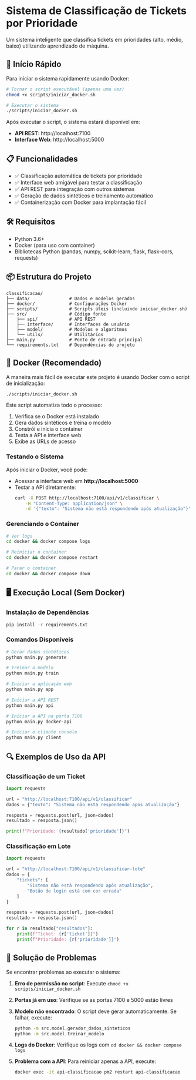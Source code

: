 # Sistema de Classificação de Tickets por Prioridade

Um sistema inteligente que classifica tickets em prioridades (alto, médio, baixo) utilizando aprendizado de máquina.

## 🚀 Início Rápido

Para iniciar o sistema rapidamente usando Docker:

```bash
# Tornar o script executável (apenas uma vez)
chmod +x scripts/iniciar_docker.sh

# Executar o sistema
./scripts/iniciar_docker.sh
```

Após executar o script, o sistema estará disponível em:
- **API REST**: http://localhost:7100
- **Interface Web**: http://localhost:5000

## 📋 Funcionalidades

- ✅ Classificação automática de tickets por prioridade
- ✅ Interface web amigável para testar a classificação
- ✅ API REST para integração com outros sistemas
- ✅ Geração de dados sintéticos e treinamento automático
- ✅ Containerização com Docker para implantação fácil

## 🛠️ Requisitos

- Python 3.6+
- Docker (para uso com container)
- Bibliotecas Python (pandas, numpy, scikit-learn, flask, flask-cors, requests)

## 📦 Estrutura do Projeto

```
classificacao/
├── data/               # Dados e modelos gerados
├── docker/             # Configurações Docker
├── scripts/            # Scripts úteis (incluindo iniciar_docker.sh)
├── src/                # Código fonte
│   ├── api/            # API REST 
│   ├── interface/      # Interfaces de usuário
│   ├── model/          # Modelos e algoritmos
│   └── utils/          # Utilitários
├── main.py             # Ponto de entrada principal
└── requirements.txt    # Dependências do projeto
```

## 🐳 Docker (Recomendado)

A maneira mais fácil de executar este projeto é usando Docker com o script de inicialização:

```bash
./scripts/iniciar_docker.sh
```

Este script automatiza todo o processo:
1. Verifica se o Docker está instalado
2. Gera dados sintéticos e treina o modelo
3. Constrói e inicia o container
4. Testa a API e interface web
5. Exibe as URLs de acesso

### Testando o Sistema

Após iniciar o Docker, você pode:

- Acessar a interface web em **http://localhost:5000**
- Testar a API diretamente:
  ```bash
  curl -X POST http://localhost:7100/api/v1/classificar \
      -H "Content-Type: application/json" \
      -d '{"texto": "Sistema não está respondendo após atualização"}'
  ```

### Gerenciando o Container

```bash
# Ver logs
cd docker && docker compose logs

# Reiniciar o container
cd docker && docker compose restart

# Parar o container
cd docker && docker compose down
```

## 🖥️ Execução Local (Sem Docker)

### Instalação de Dependências

```bash
pip install -r requirements.txt
```

### Comandos Disponíveis

```bash
# Gerar dados sintéticos
python main.py generate

# Treinar o modelo
python main.py train

# Iniciar a aplicação web
python main.py app

# Iniciar a API REST
python main.py api

# Iniciar a API na porta 7100
python main.py docker-api

# Iniciar o cliente console
python main.py client
```

## 🔍 Exemplos de Uso da API

### Classificação de um Ticket

```python
import requests

url = "http://localhost:7100/api/v1/classificar"
dados = {"texto": "Sistema não está respondendo após atualização"}

resposta = requests.post(url, json=dados)
resultado = resposta.json()

print(f"Prioridade: {resultado['prioridade']}")
```

### Classificação em Lote

```python
import requests

url = "http://localhost:7100/api/v1/classificar-lote"
dados = {
    "tickets": [
        "Sistema não está respondendo após atualização",
        "Botão de login está com cor errada"
    ]
}

resposta = requests.post(url, json=dados)
resultado = resposta.json()

for r in resultado["resultados"]:
    print(f"Ticket: {r['ticket']}")
    print(f"Prioridade: {r['prioridade']}")
```

## 🔧 Solução de Problemas

Se encontrar problemas ao executar o sistema:

1. **Erro de permissão no script**: Execute `chmod +x scripts/iniciar_docker.sh`

2. **Portas já em uso**: Verifique se as portas 7100 e 5000 estão livres

3. **Modelo não encontrado**: O script deve gerar automaticamente. Se falhar, execute:
   ```bash
   python -m src.model.gerador_dados_sinteticos
   python -m src.model.treinar_modelo
   ```

4. **Logs do Docker**: Verifique os logs com `cd docker && docker compose logs`

5. **Problema com a API**: Para reiniciar apenas a API, execute:
   ```bash
   docker exec -it api-classificacao pm2 restart api-classificacao
   ```
